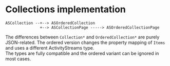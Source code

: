 # Collections implementation

```
ASCollection --+--> ASOrderedCollection
               +--> ASCollectionPage -----> ASOrderedCollectionPage
```

The differences between `Collection*` and `OrderedCollection*` are purely JSON-related.
The ordered version changes the property mapping of `Items` and uses a different ActivityStreams type.   
The types are fully compatible and the ordered variant can be ignored in most cases.
